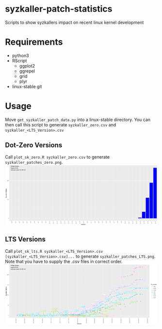 # syzkaller-patch-statistics
Scripts to show syzkallers impact on recent linux kernel development

# Requirements
- python3
- RScript
	- ggplot2
	- ggrepel
	- grid
	- plyr
- linux-stable git

# Usage
Move `get_syzkaller_patch_data.py` into a linux-stable directory. You can then call this script to generate `syzkaller_zero.csv` and `syzkaller_<LTS_Version>.csv`

## Dot-Zero Versions
Call `plot_sk_zero.R syzkaller_zero.csv` to generate `syzkaller_patches_zero.png`.
![Syzkaller Zero](syzkaller_patches_zero.png)


## LTS Versions
Call `plot_sk_lts.R syzkaller_<LTS_Version>.csv [syzkaller_<LTS_Version>.csv]...` to generate `syzkaller_patches_LTS.png`. Note that you have to supply the .csv files in correct order.
![Syzkaller LTS](syzkaller_patches_LTS.png)


